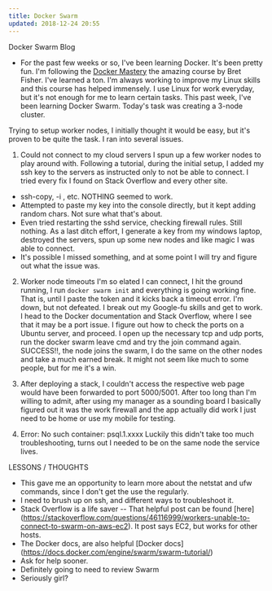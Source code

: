```yaml
---
title: Docker Swarm
updated: 2018-12-24 20:55
---
```


Docker Swarm Blog

- For the past few weeks or so, I've been learning Docker. It's been pretty fun. I'm following the [Docker Mastery](https://www.udemy.com/share/1001eQA0Idd1dURQ==/) the amazing course by Bret Fisher. I've learned a ton. I'm always working to improve my Linux skills and this course has helped immensely. I use Linux for work everyday, but it's not enough for me to learn certain tasks. This past week, I've been learning Docker Swarm. Today's task was creating a 3-node cluster. 

Trying to setup worker nodes, I initially thought it would be easy, but it's proven to be quite the task. I ran into several issues. 

1. Could not connect to my cloud servers
I spun up a few worker nodes to play around with. Following a tutorial, during the initial setup, I added my ssh key to the servers as instructed only to not be able to connect. I tried every fix I found on Stack Overflow and every other site. 
- ssh-copy, -i , etc. NOTHING seemed to work. 
- Attempted to paste my key into the console directly, but it kept adding random chars. Not sure what that's about. 
- Even tried restarting the sshd service, checking firewall rules. Still nothing. 
As a last ditch effort, I generate a key from my windows laptop, destroyed the servers, spun up some new nodes and like magic I was able to connect. 
- It's possible I missed something, and at some point I will try and figure out what the issue was. 

2. Worker node timeouts
I'm so elated I can connect, I hit the ground running, I run `docker swarm init` and everything is going working fine. That is, until I paste the token and it kicks back a timeout error. I'm down, but not defeated. I break out my Google-fu skills and get to work. I head to the Docker documentation and Stack Overflow, where I see that it may be a port issue. I figure out how to check the ports on a Ubuntu server, and proceed. I open up the necessary tcp and udp ports, run the docker swarm leave cmd and try the join command again. SUCCESS!!, the node joins the swarm,  I do the same on the other nodes and take a much earned break. It might not seem like much to some people, but for me it's a win. 

3. After deploying a stack, I couldn't access the respective web page would have been forwarded to port 5000/5001. After too long than I'm willing to admit, after using my manager as a sounding board I basically figured out it was the work firewall and the app actually did work I just need to be home or use my mobile for testing. 

4. Error: No such container: psql.1.xxxx Luckily this didn't take too much troubleshooting, turns out I needed to be on the same node the service lives. 

LESSONS / THOUGHTS
- This gave me an opportunity to learn more about the netstat and ufw commands, since I don't get the use the regularly. 
- I need to brush up on ssh, and different ways to troubleshoot it. 
- Stack Overflow is a life saver -- That helpful post can be found [here] (https://stackoverflow.com/questions/46116999/workers-unable-to-connect-to-swarm-on-aws-ec2). It post says EC2, but works for other hosts. 
- The Docker docs, are also helpful [Docker docs] (https://docs.docker.com/engine/swarm/swarm-tutorial/)
- Ask for help sooner. 
- Definitely going to need to review Swarm 
- Seriously girl?
